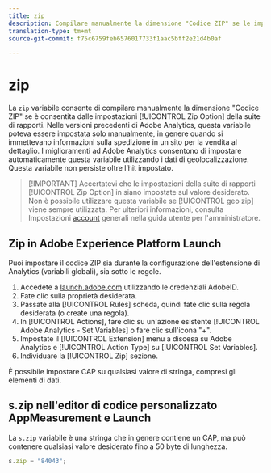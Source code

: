 ```yaml
---
title: zip
description: Compilare manualmente la dimensione "Codice ZIP" se le impostazioni della suite di rapporti lo consentono.
translation-type: tm+mt
source-git-commit: f75c6759feb6576017733f1aac5bff2e21d4b0af

---
```



# zip

La `zip` variabile consente di compilare manualmente la dimensione &quot;Codice ZIP&quot; se è consentita dalle impostazioni [!UICONTROL Zip Option] della suite di rapporti. Nelle versioni precedenti di Adobe Analytics, questa variabile poteva essere impostata solo manualmente, in genere quando si immettevano informazioni sulla spedizione in un sito per la vendita al dettaglio. I miglioramenti ad Adobe Analytics consentono di impostare automaticamente questa variabile utilizzando i dati di geolocalizzazione. Questa variabile non persiste oltre l’hit impostato.

> [!IMPORTANT] Accertatevi che le impostazioni della suite di rapporti [!UICONTROL Zip Option] in siano impostate sul valore desiderato. Non è possibile utilizzare questa variabile se [!UICONTROL geo zip] viene sempre utilizzata. Per ulteriori informazioni, consulta Impostazioni [account](/help/admin/admin/general-acct-settings-admin.md) generali nella guida utente per l&#39;amministratore.

## Zip in Adobe Experience Platform Launch

Puoi impostare il codice ZIP sia durante la configurazione dell&#39;estensione di Analytics (variabili globali), sia sotto le regole.

1. Accedete a [launch.adobe.com](https://launch.adobe.com) utilizzando le credenziali AdobeID.
2. Fate clic sulla proprietà desiderata.
3. Passate alla [!UICONTROL Rules] scheda, quindi fate clic sulla regola desiderata (o create una regola).
4. In [!UICONTROL Actions], fare clic su un&#39;azione esistente [!UICONTROL Adobe Analytics - Set Variables] o fare clic sull&#39;icona &quot;+&quot;.
5. Impostate il [!UICONTROL Extension] menu a discesa su Adobe Analytics e [!UICONTROL Action Type] su [!UICONTROL Set Variables].
6. Individuare la [!UICONTROL Zip] sezione.

È possibile impostare CAP su qualsiasi valore di stringa, compresi gli elementi di dati.

## s.zip nell&#39;editor di codice personalizzato AppMeasurement e Launch

La `s.zip` variabile è una stringa che in genere contiene un CAP, ma può contenere qualsiasi valore desiderato fino a 50 byte di lunghezza.

```js
s.zip = "84043";
```

